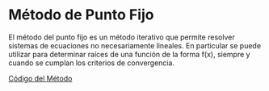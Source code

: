 # Método de Punto Fijo

El método del punto fijo es un método iterativo que permite resolver sistemas de ecuaciones no necesariamente lineales. En particular se puede utilizar para determinar raíces de una función de la forma f(x), siempre y cuando se cumplan los criterios de convergencia.

[Código del Método](https://github.com/Azazyro/Metodos-Numericos-/blob/master/Metodo%20de%20Punto%20Fijo/Codigo%20de%20Metodo%20de%20Punto%20Fijo.py)
